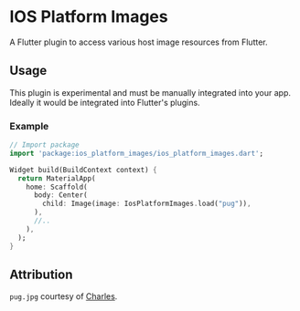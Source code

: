 # IOS Platform Images

A Flutter plugin to access various host image resources from Flutter.

## Usage

This plugin is experimental and must be manually integrated into your app.
Ideally it would be integrated into Flutter's plugins.

### Example

``` dart
// Import package
import 'package:ios_platform_images/ios_platform_images.dart';

Widget build(BuildContext context) {
  return MaterialApp(
    home: Scaffold(
      body: Center(
        child: Image(image: IosPlatformImages.load("pug")),
      ),
      //..
    ),
  );
}
```

## Attribution ##
`pug.jpg` courtesy of [Charles](https://www.pexels.com/photo/adult-black-pug-1851164/).